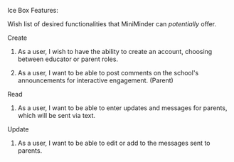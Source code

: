 Ice Box Features:

Wish list of desired functionalities that MiniMinder can *potentially* offer.


Create
1.	As a user, I wish to have the ability to create an account, choosing between educator or parent roles.


2. As a user, I want to be able to post comments on the school's announcements for interactive engagement. (Parent)


Read
1.	As a user, I want to be able to enter updates and messages for parents, which will be sent via text.


Update
1.	As a user, I want to be able to edit or add to the messages sent to parents.
